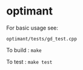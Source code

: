 # optimant

For basic usage see:

`optimant/tests/gd_test.cpp`

To build :
`make`

To test :
`make test`


